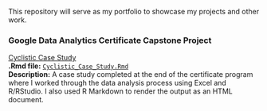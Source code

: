 This repository will serve as my portfolio to showcase my projects and other work.

### Google Data Analytics Certificate Capstone Project
[Cyclistic Case Study](https://alexb131.github.io/capstone_project/Cyclistic_Case_Study.html)\
**.Rmd file:** [`Cyclistic_Case_Study.Rmd`](https://github.com/alexb131/capstone_project/blob/main/Cyclistic_Case_Study.Rmd)\
**Description:** A case study completed at the end of the certificate program where I worked through the data analysis process using Excel and R/RStudio. I also used R Markdown to render the output as an HTML document.

